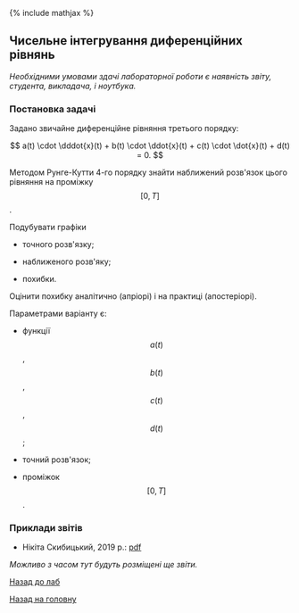 {% include mathjax %}

## Чисельне інтегрування диференційних рівнянь

_Необхідними умовами здачі лабораторної роботи є наявність звіту, студента, викладача, і ноутбука._

### Постановка задачі

Задано звичайне диференційне рівняння третього порядку:

$$
a(t) \cdot \dddot{x}(t) + b(t) \cdot \ddot{x}(t) + c(t) \cdot \dot{x}(t) + d(t) = 0.
$$

Методом Рунге-Кутти 4-го порядку знайти наближений розв'язок цього рівняння на проміжку $$[0, T]$$.

Подубувати графіки 

- точного розв'язку;

- наближеного розв'яку;

- похибки.

Оцінити похибку аналітично (апріорі) і на практиці (апостеріорі).

Параметрами варіанту є:

- функції $$a(t)$$, $$b(t)$$, $$c(t)$$, $$d(t)$$;

- точний розв'язок;

- проміжок $$[0, T]$$.

<!-- ### Варіанти -->

### Приклади звітів

- Нікіта Скибицький, 2019&nbsp;р.: [pdf](tex/report.pdf)

_Можливо з часом тут будуть розміщені ще звіти._

[Назад до лаб](../README.md)

[Назад на головну](../../README.md)